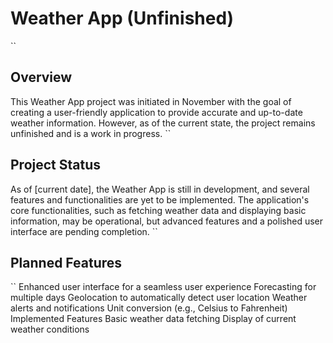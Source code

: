 # Weather App (Unfinished)
``
## Overview
This Weather App project was initiated in November with the goal of creating a user-friendly application
to provide accurate and up-to-date weather information.
However, as of the current state, the project remains unfinished and is a work in progress.
``
## Project Status

As of [current date], the Weather App is still in development, and several features and functionalities are yet to be implemented. The application's core functionalities, such as fetching weather data and displaying basic information, may be operational, but advanced features and a polished user interface are pending completion.
``
## Planned Features
``
Enhanced user interface for a seamless user experience
Forecasting for multiple days
Geolocation to automatically detect user location
Weather alerts and notifications
Unit conversion (e.g., Celsius to Fahrenheit)
Implemented Features
Basic weather data fetching
Display of current weather conditions

